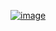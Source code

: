 [![image](https://github.com/user-attachments/assets/21db6027-278e-4d9b-9505-9394f3bdf660)](https://sean.rest/)
